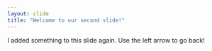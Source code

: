 ```yaml
---
layout: slide
title: "Welcome to our second slide!"
---
```

I added something to this slide again.
Use the left arrow to go back!
